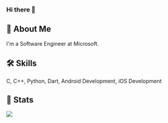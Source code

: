 ### Hi there 👋

## 🚀 About Me
I'm a Software Engineer at Microsoft.

  
## 🛠 Skills
C, C++, Python, Dart, Android Development, iOS Development

## 🔩 Stats
<a href="https://github.com/ampyoso">
  <img align="center" src="https://github-readme-stats.vercel.app/api/top-langs/?username=ampyoso&layout=compact&theme=material-palenight" />
</a><br>


  
